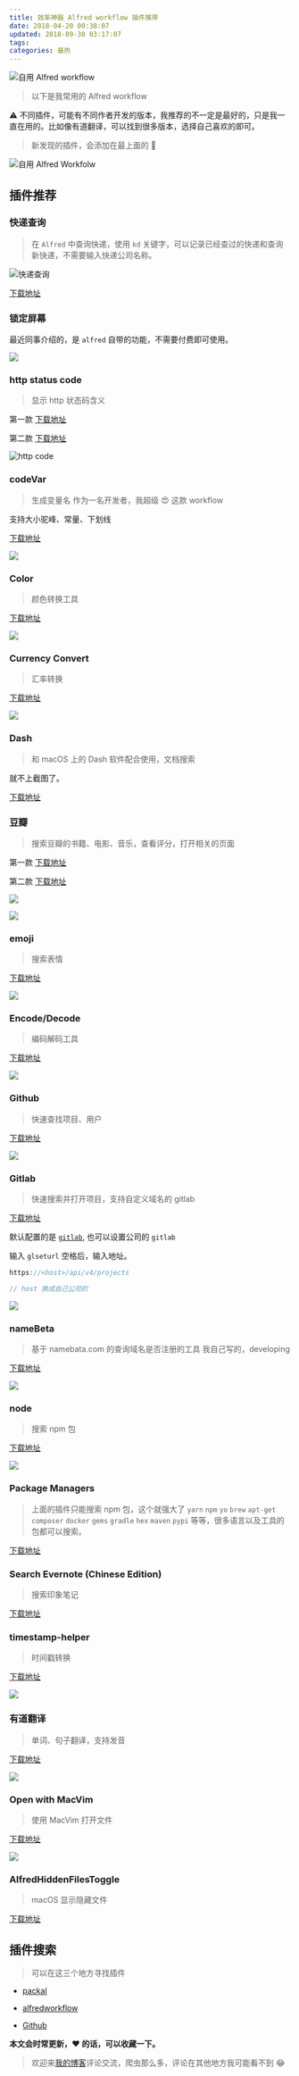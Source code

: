 ```yaml
---
title: 效率神器 Alfred workflow 插件推荐
date: 2018-04-20 00:38:07
updated: 2018-09-30 03:17:07
tags:
categories: 最热
---
```


![自用 Alfred workflow](/media/how-alfred-app-can-make-you-a-more-efficient-and-productive-designer-header.png)


> 以下是我常用的 Alfred workflow

⚠️ 不同插件，可能有不同作者开发的版本，我推荐的不一定是最好的，只是我一直在用的。比如像有道翻译，可以找到很多版本，选择自己喜欢的即可。

> 新发现的插件，会添加在最上面的 🎉

![自用 Alfred Workfolw](/media/15382765610815.jpg)

## 插件推荐

### 快递查询
> 在 `Alfred` 中查询快递，使用 `kd` 关键字，可以记录已经查过的快递和查询新快递，不需要输入快递公司名称。

![快递查询](/media/15382768416867.jpg)


[下载地址](https://github.com/roylez/alfred_kuaidi)

### 锁定屏幕

最近同事介绍的，是 `alfred` 自带的功能，不需要付费即可使用。

![](/media/15372303969008.jpg)

### http status code
> 显示 http 状态码含义

第一款 [下载地址](https://github.com/JoelQ/alfred-http)

第二款 [下载地址](https://github.com/Dreamseer/alfred-http)

![http code](/media/15341014324735.jpg)

### codeVar
> 生成变量名
> 作为一名开发者，我超级 😍 这款 workflow

支持大小驼峰、常量、下划线

[下载地址](https://github.com/xudaolong/CodeVar)

![](/media/%E5%B1%8F%E5%B9%95%E5%BF%AB%E7%85%A7%202018-08-12%2007.17.44-1.png)

### Color

> 颜色转换工具

[下载地址](https://github.com/TylerEich/Alfred-Extras/releases)

![](/media/15337852226758.jpg)

### Currency Convert

> 汇率转换

[下载地址](https://github.com/jin5354/alfred3-workflow-CurrencyConvert)

![](/media/15337856430111.jpg)

### Dash
> 和 macOS 上的 Dash 软件配合使用，文档搜索

就不上截图了。

[下载地址](https://github.com/Kapeli/Dash-Alfred-Workflow)

### 豆瓣
> 搜索豆瓣的书籍、电影、音乐，查看评分，打开相关的页面

第一款 [下载地址](https://lucifr.com/2013/03/14/douban-workflow-for-alfred-v2/)

第二款 [下载地址](https://github.com/xinhangliu/alfred-workflow/tree/master/douban-search)

![](/media/15337859922509.jpg)

![](/media/15337860882287.jpg)

### emoji
> 搜索表情

[下载地址](https://github.com/carlosgaldino/alfred-emoji-workflow)

![](/media/15337861157004.jpg)

### Encode/Decode
> 编码解码工具

[下载地址](https://github.com/willfarrell/alfred-encode-decode-workflow)

![](/media/15337861516186.jpg)

### Github
> 快速查找项目、用户

[下载地址](https://github.com/gharlan/alfred-github-workflow)

![](/media/15337861789590.jpg)

### Gitlab 
> 快速搜索并打开项目，支持自定义域名的 gitlab

[下载地址](https://github.com/lukewaite/alfred-gitlab)

默认配置的是 [`gitlab`](https://gitlab.com/explore), 也可以设置公司的 `gitlab`

输入 `glseturl` 空格后，输入地址。

```js
https://<host>/api/v4/projects

// host 换成自己公司的
```

![](/media/15337862001223.jpg)

### nameBeta
> 基于 namebata.com 的查询域名是否注册的工具
> 我自己写的，developing

[下载地址](https://github.com/Youthink/alfred-namebeta-workflow)

![](/media/15337863105796.jpg)

### node
> 搜索 npm 包

[下载地址](https://github.com/onvno/alfred-package-workflow)

![](/media/15337863366932.jpg)

### Package Managers
> 上面的插件只能搜索 npm 包，这个就强大了 `yarn` `npm` `yo` `brew` `apt-get` `composer` `docker` `gems` `gradle` `hex` `maven` `pypi` 等等，很多语言以及工具的包都可以搜索。

[下载地址](https://github.com/willfarrell/alfred-pkgman-workflow)

### Search Evernote (Chinese Edition)
> 搜索印象笔记

[下载地址](https://github.com/patricorgi/alfred-evernote)

### timestamp-helper
> 时间戳转换

[下载地址](http://www.packal.org/workflow/timestamp)

![](/media/15337864577397.jpg)

### 有道翻译
> 单词、句子翻译，支持发音

[下载地址](https://github.com/liszd/whyliam.workflows.youdao)

![](/media/15337864884566.jpg)

### Open with MacVim
> 使用 MacVim 打开文件

[下载地址](https://github.com/franzheidl/alfred-workflows/tree/master/open-with-macvim)

![](/media/15337915543416.jpg)


### AlfredHiddenFilesToggle
> macOS 显示隐藏文件

[下载地址](https://github.com/logic1988/AlfredHiddenFilesToggle)

## 插件搜索
> 可以在这三个地方寻找插件

- [packal](http://www.packal.org/)

- [alfredworkflow](http://www.alfredworkflow.com/)

- [Github](https://github.com)

**本文会时常更新，❤️ 的话，可以收藏一下。**

> 欢迎来[我的博客](https://hufangyun.com)评论交流，爬虫那么多，评论在其他地方我可能看不到 😂
